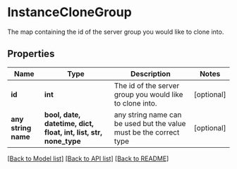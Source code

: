 # InstanceCloneGroup

The map containing the id of the server group you would like to clone into.

## Properties
Name | Type | Description | Notes
------------ | ------------- | ------------- | -------------
**id** | **int** | The id of the server group you would like to clone into. | [optional] 
**any string name** | **bool, date, datetime, dict, float, int, list, str, none_type** | any string name can be used but the value must be the correct type | [optional]

[[Back to Model list]](../README.md#documentation-for-models) [[Back to API list]](../README.md#documentation-for-api-endpoints) [[Back to README]](../README.md)


